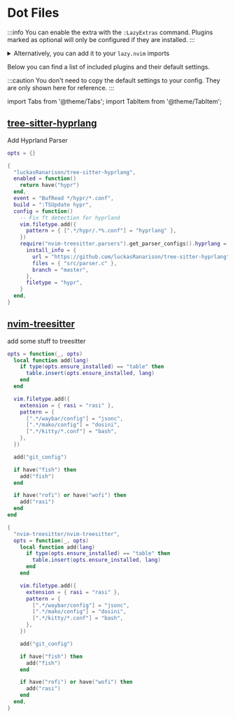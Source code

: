 # Dot Files

<!-- plugins:start -->

:::info
You can enable the extra with the `:LazyExtras` command.
Plugins marked as optional will only be configured if they are installed.
:::

<details>
<summary>Alternatively, you can add it to your <code>lazy.nvim</code> imports</summary>

```lua title="lua/config/lazy.lua" {4}
require("lazy").setup({
  spec = {
    { "LazyVim/LazyVim", import = "lazyvim.plugins" },
    { import = "lazyvim.plugins.extras.util.dot" },
    { import = "plugins" },
  },
})
```

</details>

Below you can find a list of included plugins and their default settings.

:::caution
You don't need to copy the default settings to your config.
They are only shown here for reference.
:::

import Tabs from '@theme/Tabs';
import TabItem from '@theme/TabItem';

## [tree-sitter-hyprlang](https://github.com/luckasRanarison/tree-sitter-hyprlang)

 Add Hyprland Parser


<Tabs>

<TabItem value="opts" label="Options">

```lua
opts = {}
```

</TabItem>


<TabItem value="code" label="Full Spec">

```lua
{
  "luckasRanarison/tree-sitter-hyprlang",
  enabled = function()
    return have("hypr")
  end,
  event = "BufRead */hypr/*.conf",
  build = ":TSUpdate hypr",
  config = function()
    -- Fix ft detection for hyprland
    vim.filetype.add({
      pattern = { [".*/hypr/.*%.conf"] = "hyprlang" },
    })
    require("nvim-treesitter.parsers").get_parser_configs().hyprlang = {
      install_info = {
        url = "https://github.com/luckasRanarison/tree-sitter-hyprlang",
        files = { "src/parser.c" },
        branch = "master",
      },
      filetype = "hypr",
    }
  end,
}
```

</TabItem>

</Tabs>

## [nvim-treesitter](https://github.com/nvim-treesitter/nvim-treesitter)

 add some stuff to treesitter


<Tabs>

<TabItem value="opts" label="Options">

```lua
opts = function(_, opts)
  local function add(lang)
    if type(opts.ensure_installed) == "table" then
      table.insert(opts.ensure_installed, lang)
    end
  end

  vim.filetype.add({
    extension = { rasi = "rasi" },
    pattern = {
      [".*/waybar/config"] = "jsonc",
      [".*/mako/config"] = "dosini",
      [".*/kitty/*.conf"] = "bash",
    },
  })

  add("git_config")

  if have("fish") then
    add("fish")
  end

  if have("rofi") or have("wofi") then
    add("rasi")
  end
end
```

</TabItem>


<TabItem value="code" label="Full Spec">

```lua
{
  "nvim-treesitter/nvim-treesitter",
  opts = function(_, opts)
    local function add(lang)
      if type(opts.ensure_installed) == "table" then
        table.insert(opts.ensure_installed, lang)
      end
    end

    vim.filetype.add({
      extension = { rasi = "rasi" },
      pattern = {
        [".*/waybar/config"] = "jsonc",
        [".*/mako/config"] = "dosini",
        [".*/kitty/*.conf"] = "bash",
      },
    })

    add("git_config")

    if have("fish") then
      add("fish")
    end

    if have("rofi") or have("wofi") then
      add("rasi")
    end
  end,
}
```

</TabItem>

</Tabs>

<!-- plugins:end -->
